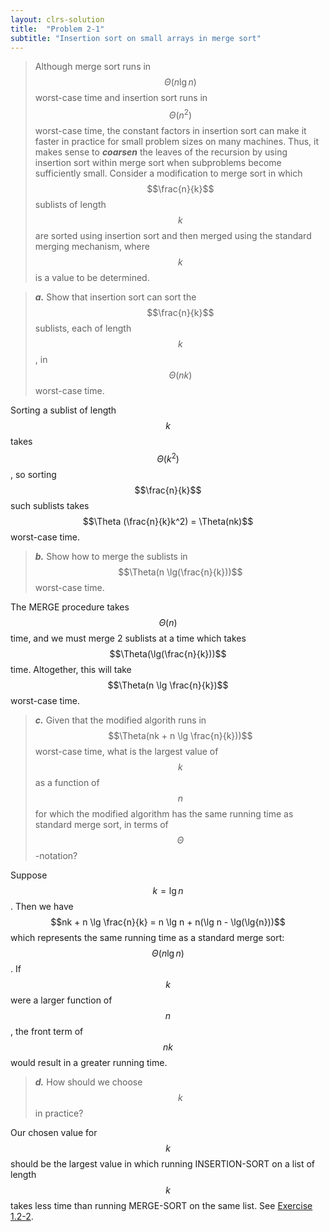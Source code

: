 ```yaml
---
layout: clrs-solution
title:  "Problem 2-1"
subtitle: "Insertion sort on small arrays in merge sort"
---
```

>Although merge sort runs in $$\Theta(n \lg n)$$ worst-case time and insertion sort runs in $$\Theta(n^2)$$ worst-case time, the constant factors in insertion sort can make it faster in practice for small problem sizes on many machines. Thus, it makes sense to ***coarsen*** the leaves of the recursion by using insertion sort within merge sort when subproblems become sufficiently small. Consider a modification to merge sort in which $$\frac{n}{k}$$ sublists of length $$k$$ are sorted using insertion sort and then merged using the standard merging mechanism, where $$k$$ is a value to be determined.

>***a.*** Show that insertion sort can sort the $$\frac{n}{k}$$ sublists, each of length $$k$$, in $$\Theta(nk)$$ worst-case time.

Sorting a sublist of length $$k$$ takes $$\Theta(k^2)$$, so sorting $$\frac{n}{k}$$ such sublists takes $$\Theta (\frac{n}{k}k^2) = \Theta(nk)$$ worst-case time.

>***b.*** Show how to merge the sublists in $$\Theta(n \lg(\frac{n}{k}))$$ worst-case time.

The MERGE procedure takes $$\Theta(n)$$ time, and we must merge 2 sublists at a time which takes $$\Theta(\lg(\frac{n}{k}))$$ time. Altogether, this will take $$\Theta(n \lg \frac{n}{k})$$ worst-case time.

>***c.*** Given that the modified algorith runs in $$\Theta(nk + n \lg \frac{n}{k}))$$ worst-case time, what is the largest value of $$k$$ as a function of $$n$$ for which the modified algorithm has the same running time as standard merge sort, in terms of $$\Theta$$-notation?

Suppose $$k = \lg n$$. Then we have $$nk + n \lg \frac{n}{k} = n \lg n + n(\lg n - \lg(\lg{n}))$$ which represents the same running time as a standard merge sort: $$\Theta (n \lg n)$$. If $$k$$ were a larger function of $$n$$, the front term of $$nk$$ would result in a greater running time. 

>***d.*** How should we choose $$k$$ in practice?

Our chosen value for $$k$$ should be the largest value in which running INSERTION-SORT on a list of length $$k$$ takes less time than running MERGE-SORT on the same list. See [Exercise 1.2-2](/solutions/01/e1.2-2).